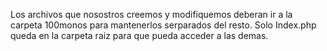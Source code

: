 Los archivos que nosostros creemos y modifiquemos deberan ir a la carpeta 100monos para mantenerlos serparados del resto.
Solo Index.php queda en la carpeta raiz para que pueda acceder a las demas.

